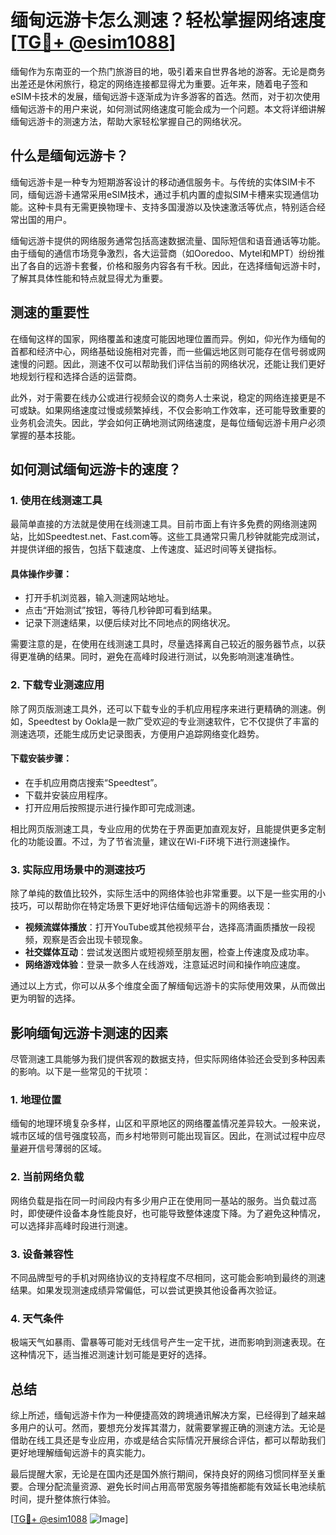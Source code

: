 # 缅甸远游卡怎么测速？轻松掌握网络速度[[TG💪+ @esim1088](https://t.me/s/esim1088)]

缅甸作为东南亚的一个热门旅游目的地，吸引着来自世界各地的游客。无论是商务出差还是休闲旅行，稳定的网络连接都显得尤为重要。近年来，随着电子签和eSIM卡技术的发展，缅甸远游卡逐渐成为许多游客的首选。然而，对于初次使用缅甸远游卡的用户来说，如何测试网络速度可能会成为一个问题。本文将详细讲解缅甸远游卡的测速方法，帮助大家轻松掌握自己的网络状况。

## 什么是缅甸远游卡？

缅甸远游卡是一种专为短期游客设计的移动通信服务卡。与传统的实体SIM卡不同，缅甸远游卡通常采用eSIM技术，通过手机内置的虚拟SIM卡槽来实现通信功能。这种卡具有无需更换物理卡、支持多国漫游以及快速激活等优点，特别适合经常出国的用户。

缅甸远游卡提供的网络服务通常包括高速数据流量、国际短信和语音通话等功能。由于缅甸的通信市场竞争激烈，各大运营商（如Ooredoo、Mytel和MPT）纷纷推出了各自的远游卡套餐，价格和服务内容各有千秋。因此，在选择缅甸远游卡时，了解其具体性能和特点就显得尤为重要。

## 测速的重要性

在缅甸这样的国家，网络覆盖和速度可能因地理位置而异。例如，仰光作为缅甸的首都和经济中心，网络基础设施相对完善，而一些偏远地区则可能存在信号弱或网速慢的问题。因此，测速不仅可以帮助我们评估当前的网络状况，还能让我们更好地规划行程和选择合适的运营商。

此外，对于需要在线办公或进行视频会议的商务人士来说，稳定的网络连接更是不可或缺。如果网络速度过慢或频繁掉线，不仅会影响工作效率，还可能导致重要的业务机会流失。因此，学会如何正确地测试网络速度，是每位缅甸远游卡用户必须掌握的基本技能。

## 如何测试缅甸远游卡的速度？

### 1. 使用在线测速工具

最简单直接的方法就是使用在线测速工具。目前市面上有许多免费的网络测速网站，比如Speedtest.net、Fast.com等。这些工具通常只需几秒钟就能完成测试，并提供详细的报告，包括下载速度、上传速度、延迟时间等关键指标。

#### 具体操作步骤：

- 打开手机浏览器，输入测速网站地址。
- 点击“开始测试”按钮，等待几秒钟即可看到结果。
- 记录下测速结果，以便后续对比不同地点的网络状况。

需要注意的是，在使用在线测速工具时，尽量选择离自己较近的服务器节点，以获得更准确的结果。同时，避免在高峰时段进行测试，以免影响测速准确性。

### 2. 下载专业测速应用

除了网页版测速工具外，还可以下载专业的手机应用程序来进行更精确的测速。例如，Speedtest by Ookla是一款广受欢迎的专业测速软件，它不仅提供了丰富的测速选项，还能生成历史记录图表，方便用户追踪网络变化趋势。

#### 下载安装步骤：

- 在手机应用商店搜索“Speedtest”。
- 下载并安装应用程序。
- 打开应用后按照提示进行操作即可完成测速。

相比网页版测速工具，专业应用的优势在于界面更加直观友好，且能提供更多定制化的功能设置。不过，为了节省流量，建议在Wi-Fi环境下进行测速操作。

### 3. 实际应用场景中的测速技巧

除了单纯的数值比较外，实际生活中的网络体验也非常重要。以下是一些实用的小技巧，可以帮助你在特定场景下更好地评估缅甸远游卡的网络表现：

- **视频流媒体播放**：打开YouTube或其他视频平台，选择高清画质播放一段视频，观察是否会出现卡顿现象。
- **社交媒体互动**：尝试发送图片或短视频至朋友圈，检查上传速度及成功率。
- **网络游戏体验**：登录一款多人在线游戏，注意延迟时间和操作响应速度。

通过以上方式，你可以从多个维度全面了解缅甸远游卡的实际使用效果，从而做出更为明智的选择。

## 影响缅甸远游卡测速的因素

尽管测速工具能够为我们提供客观的数据支持，但实际网络体验还会受到多种因素的影响。以下是一些常见的干扰项：

### 1. 地理位置

缅甸的地理环境复杂多样，山区和平原地区的网络覆盖情况差异较大。一般来说，城市区域的信号强度较高，而乡村地带则可能出现盲区。因此，在测试过程中应尽量避开信号薄弱的区域。

### 2. 当前网络负载

网络负载是指在同一时间段内有多少用户正在使用同一基站的服务。当负载过高时，即使硬件设备本身性能良好，也可能导致整体速度下降。为了避免这种情况，可以选择非高峰时段进行测速。

### 3. 设备兼容性

不同品牌型号的手机对网络协议的支持程度不尽相同，这可能会影响到最终的测速结果。如果发现测速成绩异常偏低，可以尝试更换其他设备再次验证。

### 4. 天气条件

极端天气如暴雨、雷暴等可能对无线信号产生一定干扰，进而影响到测速表现。在这种情况下，适当推迟测速计划可能是更好的选择。

## 总结

综上所述，缅甸远游卡作为一种便捷高效的跨境通讯解决方案，已经得到了越来越多用户的认可。然而，要想充分发挥其潜力，就需要掌握正确的测速方法。无论是借助在线工具还是专业应用，亦或是结合实际情况开展综合评估，都可以帮助我们更好地理解缅甸远游卡的真实能力。

最后提醒大家，无论是在国内还是国外旅行期间，保持良好的网络习惯同样至关重要。合理分配流量资源、避免长时间占用高带宽服务等措施都能有效延长电池续航时间，提升整体旅行体验。

[[TG💪+ @esim1088](https://t.me/s/esim1088) ![Image](https://i.postimg.cc/4NQfJmqS/Snipaste-2025-05-13-00-14-12.png)]